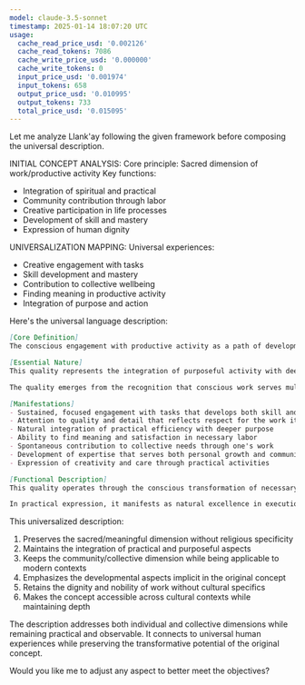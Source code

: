 ```yaml
---
model: claude-3.5-sonnet
timestamp: 2025-01-14 18:07:20 UTC
usage:
  cache_read_price_usd: '0.002126'
  cache_read_tokens: 7086
  cache_write_price_usd: '0.000000'
  cache_write_tokens: 0
  input_price_usd: '0.001974'
  input_tokens: 658
  output_price_usd: '0.010995'
  output_tokens: 733
  total_price_usd: '0.015095'
---
```


Let me analyze Llank'ay following the given framework before composing the universal description.

INITIAL CONCEPT ANALYSIS:
Core principle: Sacred dimension of work/productive activity
Key functions:
- Integration of spiritual and practical
- Community contribution through labor
- Creative participation in life processes
- Development of skill and mastery
- Expression of human dignity

UNIVERSALIZATION MAPPING:
Universal experiences:
- Creative engagement with tasks
- Skill development and mastery
- Contribution to collective wellbeing
- Finding meaning in productive activity
- Integration of purpose and action

Here's the universal language description:

```markdown
[Core Definition]
The conscious engagement with productive activity as a path of development and contribution, where focused effort becomes a vehicle for personal growth, skillful mastery, and meaningful participation in the collective flourishing of life. Work becomes both an expression of human dignity and a means of creative participation in the world's ongoing creation.

[Essential Nature]
This quality represents the integration of purposeful activity with deeper meaning, transforming necessary labor into a path of development and contribution. It manifests as the capacity to approach any task, regardless of scale or apparent importance, with full presence and dedication. Beyond mere productivity, it expresses the human need to create, contribute, and participate meaningfully in life's processes through skilled action and focused engagement.

The quality emerges from the recognition that conscious work serves multiple dimensions simultaneously: it develops personal capacity, contributes to collective wellbeing, and participates in the creative processes of life itself. This integration of practical necessity with deeper purpose transforms routine tasks into opportunities for growth and expression of human dignity.

[Manifestations]
- Sustained, focused engagement with tasks that develops both skill and character
- Attention to quality and detail that reflects respect for the work itself
- Natural integration of practical efficiency with deeper purpose
- Ability to find meaning and satisfaction in necessary labor
- Spontaneous contribution to collective needs through one's work
- Development of expertise that serves both personal growth and community benefit
- Expression of creativity and care through practical activities

[Functional Description]
This quality operates through the conscious transformation of necessary activity into meaningful engagement. It develops through progressive integration of attention, skill, and purpose, where regular practice creates a feedback loop between growing mastery and deepening meaning. The quality builds through consistent application of focused effort, gradually revealing deeper layers of satisfaction and purpose in even simple tasks.

In practical expression, it manifests as natural excellence in execution combined with genuine satisfaction in the work itself. Tasks become opportunities rather than obligations, and productive activity becomes a vehicle for both personal expression and community contribution. This transforms not only the quality of work produced but also the experience of the worker, creating a sustainable foundation for both individual development and collective benefit.
```

This universalized description:
1. Preserves the sacred/meaningful dimension without religious specificity
2. Maintains the integration of practical and purposeful aspects
3. Keeps the community/collective dimension while being applicable to modern contexts
4. Emphasizes the developmental aspects implicit in the original concept
5. Retains the dignity and nobility of work without cultural specifics
6. Makes the concept accessible across cultural contexts while maintaining depth

The description addresses both individual and collective dimensions while remaining practical and observable. It connects to universal human experiences while preserving the transformative potential of the original concept.

Would you like me to adjust any aspect to better meet the objectives?